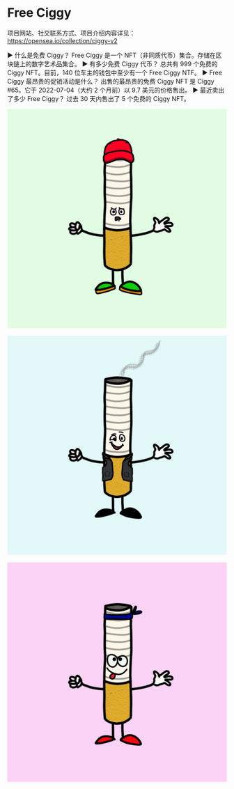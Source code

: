 # Free Ciggy

项目网站、社交联系方式、项目介绍内容详见：https://opensea.io/collection/ciggy-v2

▶ 什么是免费 Ciggy？
Free Ciggy 是一个 NFT（非同质代币）集合。存储在区块链上的数字艺术品集合。
▶ 有多少免费 Ciggy 代币？
总共有 999 个免费的 Ciggy NFT。目前，140 位车主的钱包中至少有一个 Free Ciggy NTF。
▶ Free Ciggy 最昂贵的促销活动是什么？
出售的最昂贵的免费 Ciggy NFT 是 Ciggy #65。它于 2022-07-04（大约 2 个月前）以 9.7 美元的价格售出。
▶ 最近卖出了多少 Free Ciggy？
过去 30 天内售出了 5 个免费的 Ciggy NFT。

![nft](01.jpg)

![nft](02.jpg)

![nft](03.jpg)


